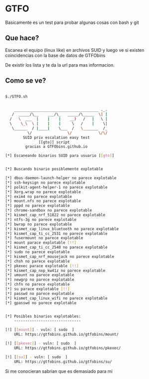 # GTFO

Basicamente es un test para probar algunas cosas con bash y git

## Que hace?

Escanea el equipo (linux like) en archivos SUID y luego ve si existen coincidencias con la base de datos de GTFObins

De existir los lista y te da la url para mas informacion.

## Como se ve?
```sh

$./GTFO.sh 


    ______________________________________ ._.
   /  _____/\__    ___/\_   _____/\_____  \| |
  /   \  ___  |    |    |    __)   /   |   \ |
  \    \_\  \ |    |    |     \   /    |    \|
   \______  / |____|    \___  /   \_______  /_
          \/                \/            \/\/
        SUID priv escalation easy test
               [[gto]] script
         gracias a GTFObins.github.io

[*] Escaneando binarios SUID para usuario [[gto]]


[*] Buscando binario posiblemente explotable

[*] dbus-daemon-launch-helper no parece explotable
[*] ssh-keysign no parece explotable
[*] polkit-agent-helper-1 no parece explotable
[*] Xorg.wrap no parece explotable
[*] exim4 no parece explotable
[*] mount.nfs no parece explotable
[*] pppd no parece explotable
[*] chrome-sandbox no parece explotable
[*] kismet_cap_nrf_51822 no parece explotable
[*] ntfs-3g no parece explotable
[*] bwrap no parece explotable
[*] kismet_cap_linux_bluetooth no parece explotable
[*] kismet_cap_ti_cc_2531 no parece explotable
[*] fusermount no parece explotable
[*] mount parace explotable [!!]
[*] kismet_cap_ti_cc_2540 no parece explotable
[*] sudo no parece explotable
[*] kismet_cap_nrf_mousejack no parece explotable
[*] chsh no parece explotable
[*] pkexec parace explotable [!!]
[*] kismet_cap_nxp_kw41z no parece explotable
[*] umount no parece explotable
[*] newgrp no parece explotable
[*] chfn no parece explotable
[*] su parace explotable [!!]
[*] passwd no parece explotable
[*] kismet_cap_linux_wifi no parece explotable
[*] gpasswd no parece explotable


[*] Posibles binarios explotables:
    ------------------------------

[!] [[mount]] - vuln: [ sudo  ]
    URL: https://gtfobins.github.io/gtfobins/mount/

[!] [[pkexec]] - vuln: [ sudo  ]
    URL: https://gtfobins.github.io/gtfobins/pkexec/

[!] [[su]] - vuln: [ sudo  ]
    URL: https://gtfobins.github.io/gtfobins/su/
```

Si me conocieran sabrian que es demasiado para mi



